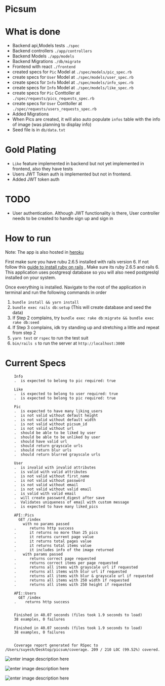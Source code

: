 # Picsum

# What is done

- Backend api,Models tests `./spec`
- Backend controllers `./app/controllers`
- Backend Models `./app/models`
- Backend Migrations `./db/migrate`
- Frontend with react `./frontend`
- created specs for `Pic` Model at `./spec/models/pic_spec.rb`
- create specs for `User` Model at `./spec/models/user_spec.rb`
- create specs for `Info` Model at `./spec/models/info_spec.rb`
- create specs for `Info` Model at `./spec/models/like_spec.rb`
- create specs for `Pic` Conttoller at `./spec/requests/pics_requests_spec.rb`
- create specs for `User` Conttoller at `./spec/requests/users_requests_spec.rb`
- Added Migrations
- When Pics are created, it will also auto populate `infos` table with the info of image (was planning to display info)
- Seed file is in `db/data.txt`

# Gold Plating

- `Like` feature implemented in backend but not yet implemented in frontend, also they have tests
- Users JWT Token auth is implemented but not in frontend.
- Added JWT token auth

# TODO

- User authentication. Although JWT functionality is there, User controller needs to be created to handle sign up and sign in

# How to run

Note: The app is also hosted in [heroku](https://calm-cliffs-76785.herokuapp.com/)

First make sure you have rubu 2.6.5 installed with rails version 6. If not follow this [guide to install ruby on rails](https://gorails.com/setup/osx/10.15-catalina) , Make sure its ruby 2.6.5 and rails 6. This application uses postgresql database so you will also need postgreslql installed on your system.

Once everything is installed. Navigate to the root of the application in terminal and run the following commands in order

1.  `bundle install && yarn install`
2.  `bundle exec rails db:setup` (This will create database and seed the data)
3.  If Step 2 complains, try `bundle exec rake db:migrate && bundle exec rake db:seed`
4.  If Step 3 complains, idk try standing up and stretching a little and repeat from step 2
5.  `yarn test` or `rspec` to run the test suit
6.  `bin/rails s` to run the server at `http://localhost:3000`

# Current Specs

```
    Info
    .  is expected to belong to pic required: true

    Like
    .  is expected to belong to user required: true
    .  is expected to belong to pic required: true

    Pic
    .  is expected to have many liking_users
    .  is not valid without default height
    .  is not valid without default width
    .  is not valid without picsum_id
    .  is not valid without url
    .  should be able to be liked by user
    .  should be able to be unliked by user
    .  should have valid url
    .  should return grayscale urls
    .  should return blur urls
    .  should return blurred grayscale urls

    User
    .  is invalid with invalid attributes
    .  is valid with valid attributes
    .  is not valid without first_name
    .  is not valid without password
    .  is not valid without email
    .  is not valid without valid email
    .  is valid with valid email
    .  will create password_digest after save
    .  Validates uniqueness of email with custom message
    .  is expected to have many liked_pics

    API::Pics
      GET /index
        with no params passed
    .      returns http success
    .      it returns no more than 25 pics
    .      it returns current page value
    .      it returns total pages value
    .      it returns total items value
    .      it includes info of the image returned
        with params passed
    .      returns correct page requested
    .      returns correct items per page requested
    .      returns all items with grayscale url if requested
    .      returns all items with blur url if requested
    .      returns all items with blur & grayscale url if requested
    .      returns all items with 250 width if requested
    .      returns all items with 250 height if requested

    API::Users
      GET /index
    .    returns http success


    Finished in 40.07 seconds (files took 1.9 seconds to load)
    38 examples, 0 failures

    Finished in 40.07 seconds (files took 1.9 seconds to load)
    38 examples, 0 failures


    Coverage report generated for RSpec to /Users/suyesh/Desktop/picsum/coverage. 209 / 210 LOC (99.52%) covered.
```

![enter image description here](https://i.ibb.co/jJqY4hw/Screen-Shot-2020-04-13-at-11-43-22-PM.png)

![enter image description here](https://i.ibb.co/rcQqjZR/Screen-Shot-2020-04-13-at-11-54-56-PM.png)

![enter image description here](https://i.ibb.co/LgBZg9q/Screen-Shot-2020-04-13-at-11-55-06-PM.png)
